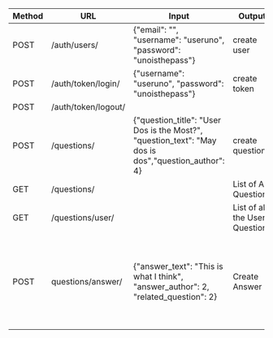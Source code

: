  Method | URL               | Input      | Output                              | Notes                                              |
| ------ | ----------------- | ---------- | ----------------------------------- | -------------------------------------------------- |
| POST    | /auth/users/| {"email": "", "username": "useruno", "password": "unoisthepass"}| create user
|POST |/auth/token/login/| {"username": "useruno", "password": "unoisthepass"} | create token|
|POST| /auth/token/logout/| | |
|POST| /questions/|{"question_title": "User Dos is the Most?", "question_text": "May dos is dos","question_author": 4}| create question|  {"id": 3, "question_title": "User Dos is the Most?", "question_text": "May dos is dos" "question_author": 4}|
|GET| /questions/ |  | List of All Questions|||
|GET| /questions/user/| | List of all the Users Questions|
|POST| questions/answer/| {"answer_text": "This is what I think", "answer_author": 2, "related_question": 2}|Create Answer|{"id": 1, "answer_text": "This is what I think", "answer_author": 2, "answer_date": "2023-06-23T21:16:03.624238Z", "related_question": 2, "answer_accepted": false}|

